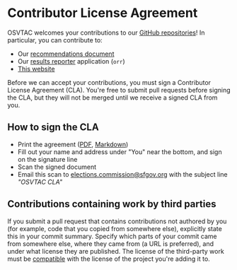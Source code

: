 # Contributor License Agreement

OSVTAC welcomes your contributions to our [GitHub repositories](https://github.com/OSVTAC)! In particular, you can contribute to:
- Our [recommendations document](https://github.com/OSVTAC/project-recommendations)
- Our [results reporter](https://github.com/OSVTAC/osv-results-reporter) application (`orr`)
- [This website](https://github.com/OSVTAC/OSVTAC.github.io)

Before we can accept your contributions, you must sign a Contributor License Agreement (CLA). You're free to submit pull requests before signing the CLA, but they will not be merged until we receive a signed CLA from you.

## How to sign the CLA
- Print the agreement ([PDF](files/documents/cla-agreement.pdf), [Markdown](files/documents/cla-agreement.md))
- Fill out your name and address under "You" near the bottom, and sign on the signature line
- Scan the signed document
- Email this scan to elections.commission@sfgov.org with the subject line _"OSVTAC CLA"_

## Contributions containing work by third parties
If you submit a pull request that contains contributions not authored by you (for example, code that you copied from somewhere else), explicitly state this in your commit summary. Specify which parts of your commit came from somewhere else, where they came from (a URL is preferred), and under what license they are published. The license of the third-party work must be [compatible](https://en.wikipedia.org/wiki/License_compatibility) with the license of the project you're adding it to.

